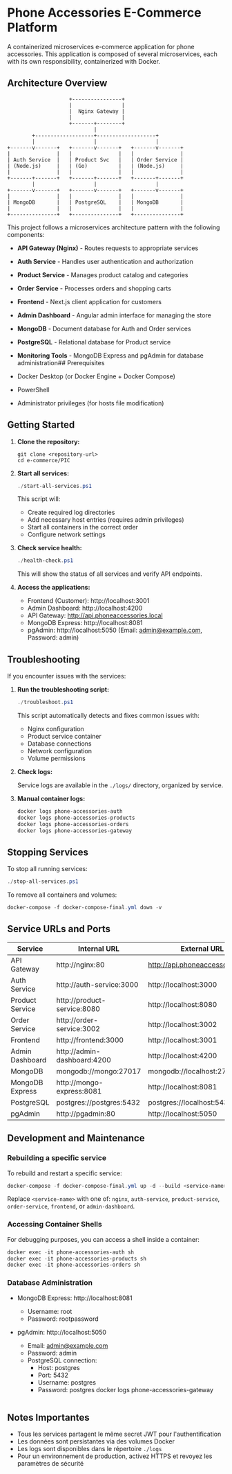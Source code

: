 # Phone Accessories E-Commerce Platform

A containerized microservices e-commerce application for phone accessories. This application is composed of several microservices, each with its own responsibility, containerized with Docker.

## Architecture Overview

```
                    +----------------+
                    |                |
                    |  Nginx Gateway |
                    |                |
                    +-------+--------+
                            |
        +-------------------+-------------------+
        |                   |                   |
+-------v-------+   +-------v-------+   +-------v-------+
|               |   |               |   |               |
| Auth Service  |   | Product Svc   |   | Order Service |
| (Node.js)     |   | (Go)          |   | (Node.js)     |
|               |   |               |   |               |
+-------+-------+   +-------+-------+   +-------+-------+
        |                   |                   |
+-------v-------+   +-------v-------+   +-------v-------+
|               |   |               |   |               |
| MongoDB       |   | PostgreSQL    |   | MongoDB       |
|               |   |               |   |               |
+---------------+   +---------------+   +---------------+
```

This project follows a microservices architecture pattern with the following components:

- **API Gateway (Nginx)** - Routes requests to appropriate services
- **Auth Service** - Handles user authentication and authorization
- **Product Service** - Manages product catalog and categories
- **Order Service** - Processes orders and shopping carts
- **Frontend** - Next.js client application for customers
- **Admin Dashboard** - Angular admin interface for managing the store
- **MongoDB** - Document database for Auth and Order services
- **PostgreSQL** - Relational database for Product service
- **Monitoring Tools** - MongoDB Express and pgAdmin for database administration## Prerequisites

- Docker Desktop (or Docker Engine + Docker Compose)
- PowerShell
- Administrator privileges (for hosts file modification)

## Getting Started

1. **Clone the repository:**

   ```
   git clone <repository-url>
   cd e-commerce/PIC
   ```

2. **Start all services:**

   ```powershell
   ./start-all-services.ps1
   ```

   This script will:
   - Create required log directories
   - Add necessary host entries (requires admin privileges)
   - Start all containers in the correct order
   - Configure network settings

3. **Check service health:**

   ```powershell
   ./health-check.ps1
   ```

   This will show the status of all services and verify API endpoints.

4. **Access the applications:**

   - Frontend (Customer): http://localhost:3001
   - Admin Dashboard: http://localhost:4200
   - API Gateway: http://api.phoneaccessories.local
   - MongoDB Express: http://localhost:8081
   - pgAdmin: http://localhost:5050 (Email: admin@example.com, Password: admin)

## Troubleshooting

If you encounter issues with the services:

1. **Run the troubleshooting script:**

   ```powershell
   ./troubleshoot.ps1
   ```

   This script automatically detects and fixes common issues with:
   - Nginx configuration
   - Product service container
   - Database connections
   - Network configuration
   - Volume permissions

2. **Check logs:**

   Service logs are available in the `./logs/` directory, organized by service.

3. **Manual container logs:**

   ```powershell
   docker logs phone-accessories-auth
   docker logs phone-accessories-products
   docker logs phone-accessories-orders
   docker logs phone-accessories-gateway
   ```

## Stopping Services

To stop all running services:

```powershell
./stop-all-services.ps1
```

To remove all containers and volumes:

```powershell
docker-compose -f docker-compose-final.yml down -v
```

## Service URLs and Ports

| Service | Internal URL | External URL |
|---------|--------------|-------------|
| API Gateway | http://nginx:80 | http://api.phoneaccessories.local |
| Auth Service | http://auth-service:3000 | http://localhost:3000 |
| Product Service | http://product-service:8080 | http://localhost:8080 |
| Order Service | http://order-service:3002 | http://localhost:3002 |
| Frontend | http://frontend:3000 | http://localhost:3001 |
| Admin Dashboard | http://admin-dashboard:4200 | http://localhost:4200 |
| MongoDB | mongodb://mongo:27017 | mongodb://localhost:27017 |
| MongoDB Express | http://mongo-express:8081 | http://localhost:8081 |
| PostgreSQL | postgres://postgres:5432 | postgres://localhost:5432 |
| pgAdmin | http://pgadmin:80 | http://localhost:5050 |

## Development and Maintenance

### Rebuilding a specific service

To rebuild and restart a specific service:

```powershell
docker-compose -f docker-compose-final.yml up -d --build <service-name>
```

Replace `<service-name>` with one of: `nginx`, `auth-service`, `product-service`, `order-service`, `frontend`, or `admin-dashboard`.

### Accessing Container Shells

For debugging purposes, you can access a shell inside a container:

```powershell
docker exec -it phone-accessories-auth sh
docker exec -it phone-accessories-products sh
docker exec -it phone-accessories-orders sh
```

### Database Administration

- MongoDB Express: http://localhost:8081
  - Username: root
  - Password: rootpassword

- pgAdmin: http://localhost:5050
  - Email: admin@example.com
  - Password: admin
  - PostgreSQL connection:
    - Host: postgres
    - Port: 5432
    - Username: postgres
    - Password: postgres
   docker logs phone-accessories-gateway
   ```

## Notes Importantes

- Tous les services partagent le même secret JWT pour l'authentification
- Les données sont persistantes via des volumes Docker
- Les logs sont disponibles dans le répertoire `./logs`
- Pour un environnement de production, activez HTTPS et revoyez les paramètres de sécurité
